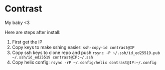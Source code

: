 # Contrast
My baby <3

Here are steps after install:

1. First get the IP
2. Copy keys to make sshing easier: `ssh-copy-id contrast@IP`
3. Copy ssh keys to clone repo and push `rsync -P ~/.ssh/id_ed25519.pub ~/.ssh/id_ed25519 contrast@IP:~/.ssh`
4. Copy helix config: `rsync -rP ~/.config/helix contrast@IP:~/.config`

